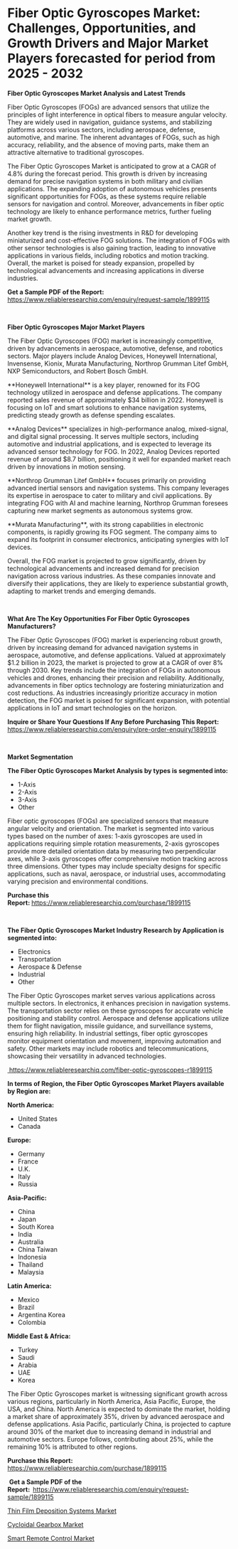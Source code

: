 <p><h1>Fiber Optic Gyroscopes Market: Challenges, Opportunities, and Growth Drivers and Major Market Players forecasted for period from 2025 - 2032</h1></p><p><strong>Fiber Optic Gyroscopes Market Analysis and Latest Trends</strong></p>
<p><p>Fiber Optic Gyroscopes (FOGs) are advanced sensors that utilize the principles of light interference in optical fibers to measure angular velocity. They are widely used in navigation, guidance systems, and stabilizing platforms across various sectors, including aerospace, defense, automotive, and marine. The inherent advantages of FOGs, such as high accuracy, reliability, and the absence of moving parts, make them an attractive alternative to traditional gyroscopes.</p><p>The Fiber Optic Gyroscopes Market is anticipated to grow at a CAGR of 4.8% during the forecast period. This growth is driven by increasing demand for precise navigation systems in both military and civilian applications. The expanding adoption of autonomous vehicles presents significant opportunities for FOGs, as these systems require reliable sensors for navigation and control. Moreover, advancements in fiber optic technology are likely to enhance performance metrics, further fueling market growth.</p><p>Another key trend is the rising investments in R&D for developing miniaturized and cost-effective FOG solutions. The integration of FOGs with other sensor technologies is also gaining traction, leading to innovative applications in various fields, including robotics and motion tracking. Overall, the market is poised for steady expansion, propelled by technological advancements and increasing applications in diverse industries.</p></p>
<p><strong>Get a Sample PDF of the Report:&nbsp;</strong> <a href="https://www.reliableresearchiq.com/enquiry/request-sample/1899115?utm_campaign=1088&utm_medium=2&utm_source=Github&utm_content=ia&utm_term=16022025&utm_id=fiber-optic-gyroscopes">https://www.reliableresearchiq.com/enquiry/request-sample/1899115</a></p>
<p>&nbsp;</p>
<p><strong>Fiber Optic Gyroscopes Major Market Players</strong></p>
<p><p>The Fiber Optic Gyroscopes (FOG) market is increasingly competitive, driven by advancements in aerospace, automotive, defense, and robotics sectors. Major players include Analog Devices, Honeywell International, Invensense, Kionix, Murata Manufacturing, Northrop Grumman Litef GmbH, NXP Semiconductors, and Robert Bosch GmbH.</p><p>**Honeywell International** is a key player, renowned for its FOG technology utilized in aerospace and defense applications. The company reported sales revenue of approximately $34 billion in 2022. Honeywell is focusing on IoT and smart solutions to enhance navigation systems, predicting steady growth as defense spending escalates.</p><p>**Analog Devices** specializes in high-performance analog, mixed-signal, and digital signal processing. It serves multiple sectors, including automotive and industrial applications, and is expected to leverage its advanced sensor technology for FOG. In 2022, Analog Devices reported revenue of around $8.7 billion, positioning it well for expanded market reach driven by innovations in motion sensing. </p><p>**Northrop Grumman Litef GmbH** focuses primarily on providing advanced inertial sensors and navigation systems. This company leverages its expertise in aerospace to cater to military and civil applications. By integrating FOG with AI and machine learning, Northrop Grumman foresees capturing new market segments as autonomous systems grow.</p><p>**Murata Manufacturing**, with its strong capabilities in electronic components, is rapidly growing its FOG segment. The company aims to expand its footprint in consumer electronics, anticipating synergies with IoT devices.</p><p>Overall, the FOG market is projected to grow significantly, driven by technological advancements and increased demand for precision navigation across various industries. As these companies innovate and diversify their applications, they are likely to experience substantial growth, adapting to market trends and emerging demands.</p></p>
<p>&nbsp;</p>
<p><strong>What Are The Key Opportunities For Fiber Optic Gyroscopes Manufacturers?</strong></p>
<p><p>The Fiber Optic Gyroscopes (FOG) market is experiencing robust growth, driven by increasing demand for advanced navigation systems in aerospace, automotive, and defense applications. Valued at approximately $1.2 billion in 2023, the market is projected to grow at a CAGR of over 8% through 2030. Key trends include the integration of FOGs in autonomous vehicles and drones, enhancing their precision and reliability. Additionally, advancements in fiber optics technology are fostering miniaturization and cost reductions. As industries increasingly prioritize accuracy in motion detection, the FOG market is poised for significant expansion, with potential applications in IoT and smart technologies on the horizon.</p></p>
<p><strong>Inquire or Share Your Questions If Any Before Purchasing This Report:</strong> <a href="https://www.reliableresearchiq.com/enquiry/pre-order-enquiry/1899115?utm_campaign=1088&utm_medium=2&utm_source=Github&utm_content=ia&utm_term=16022025&utm_id=fiber-optic-gyroscopes">https://www.reliableresearchiq.com/enquiry/pre-order-enquiry/1899115</a></p>
<p>&nbsp;</p>
<p><strong>Market Segmentation</strong></p>
<p><strong>The Fiber Optic Gyroscopes Market Analysis by types is segmented into:</strong></p>
<p><ul><li>1-Axis</li><li>2-Axis</li><li>3-Axis</li><li>Other</li></ul></p>
<p><p>Fiber optic gyroscopes (FOGs) are specialized sensors that measure angular velocity and orientation. The market is segmented into various types based on the number of axes: 1-axis gyroscopes are used in applications requiring simple rotation measurements, 2-axis gyroscopes provide more detailed orientation data by measuring two perpendicular axes, while 3-axis gyroscopes offer comprehensive motion tracking across three dimensions. Other types may include specialty designs for specific applications, such as naval, aerospace, or industrial uses, accommodating varying precision and environmental conditions.</p></p>
<p><strong>Purchase this Report:&nbsp;</strong><a href="https://www.reliableresearchiq.com/purchase/1899115?utm_campaign=1088&utm_medium=2&utm_source=Github&utm_content=ia&utm_term=16022025&utm_id=fiber-optic-gyroscopes">https://www.reliableresearchiq.com/purchase/1899115</a></p>
<p>&nbsp;</p>
<p><strong>The Fiber Optic Gyroscopes Market Industry Research by Application is segmented into:</strong></p>
<p><ul><li>Electronics</li><li>Transportation</li><li>Aerospace & Defense</li><li>Industrial</li><li>Other</li></ul></p>
<p><p>The Fiber Optic Gyroscopes market serves various applications across multiple sectors. In electronics, it enhances precision in navigation systems. The transportation sector relies on these gyroscopes for accurate vehicle positioning and stability control. Aerospace and defense applications utilize them for flight navigation, missile guidance, and surveillance systems, ensuring high reliability. In industrial settings, fiber optic gyroscopes monitor equipment orientation and movement, improving automation and safety. Other markets may include robotics and telecommunications, showcasing their versatility in advanced technologies.</p></p>
<p><a href="https://www.reliableresearchiq.com/fiber-optic-gyroscopes-r1899115?utm_campaign=1088&utm_medium=2&utm_source=Github&utm_content=ia&utm_term=16022025&utm_id=fiber-optic-gyroscopes">&nbsp;https://www.reliableresearchiq.com/fiber-optic-gyroscopes-r1899115</a></p>
<p><strong>In terms of Region, the Fiber Optic Gyroscopes Market Players available by Region are:</strong></p>
<p>
    <p> <strong> North America: </strong>
        <ul>
            <li>United States</li>
            <li>Canada</li>
        </ul>
        </p> 
    <p> <strong> Europe: </strong>
        <ul>
            <li>Germany</li>
            <li>France</li>
            <li>U.K.</li>
            <li>Italy</li>
            <li>Russia</li>
        </ul>
        </p> 
    <p> <strong> Asia-Pacific: </strong>
        <ul>
            <li>China</li>
            <li>Japan</li>
            <li>South Korea</li>
            <li>India</li>
            <li>Australia</li>
            <li>China Taiwan</li>
            <li>Indonesia</li>
            <li>Thailand</li>
            <li>Malaysia</li>
        </ul>
        </p> 
    <p> <strong> Latin America: </strong>
        <ul>
            <li>Mexico</li>
            <li>Brazil</li>
            <li>Argentina Korea</li>
            <li>Colombia</li>
        </ul>
        </p> 
    <p> <strong> Middle East & Africa: </strong>
        <ul>
            <li>Turkey</li>
            <li>Saudi</li>
            <li>Arabia</li>
            <li>UAE</li>
            <li>Korea</li>
        </ul>
    </p>
    </p>
<p><p>The Fiber Optic Gyroscopes market is witnessing significant growth across various regions, particularly in North America, Asia Pacific, Europe, the USA, and China. North America is expected to dominate the market, holding a market share of approximately 35%, driven by advanced aerospace and defense applications. Asia Pacific, particularly China, is projected to capture around 30% of the market due to increasing demand in industrial and automotive sectors. Europe follows, contributing about 25%, while the remaining 10% is attributed to other regions.</p></p>
<p><strong>Purchase this Report: </strong><a href="https://www.reliableresearchiq.com/purchase/1899115?utm_campaign=1088&utm_medium=2&utm_source=Github&utm_content=ia&utm_term=16022025&utm_id=fiber-optic-gyroscopes">https://www.reliableresearchiq.com/purchase/1899115</a></p>
<p>&nbsp;<strong>Get a Sample PDF of the Report:&nbsp;&nbsp;</strong><a href="https://www.reliableresearchiq.com/enquiry/request-sample/1899115?utm_campaign=1088&utm_medium=2&utm_source=Github&utm_content=ia&utm_term=16022025&utm_id=fiber-optic-gyroscopes">https://www.reliableresearchiq.com/enquiry/request-sample/1899115</a></p>
<p><strong></strong></p>
<p><p><a href="https://github.com/sirayedantte/Market-Research-Report-List-1/blob/main/thin-film-deposition-systems-market.md?utm_campaign=1088&utm_medium=2&utm_source=Github&utm_content=ia&utm_term=16022025&utm_id=fiber-optic-gyroscopes">Thin Film Deposition Systems Market</a></p><p><a href="https://github.com/herakterroem/Market-Research-Report-List-1/blob/main/cycloidal-gearbox-market.md?utm_campaign=1088&utm_medium=2&utm_source=Github&utm_content=ia&utm_term=16022025&utm_id=fiber-optic-gyroscopes">Cycloidal Gearbox Market</a></p><p><a href="https://github.com/armsinwan/Market-Research-Report-List-1/blob/main/smart-remote-control-market.md?utm_campaign=1088&utm_medium=2&utm_source=Github&utm_content=ia&utm_term=16022025&utm_id=fiber-optic-gyroscopes">Smart Remote Control Market</a></p></p>